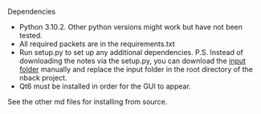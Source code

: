 Dependencies
- Python 3.10.2. Other python versions might work but have not been tested.
- All required packets are in the requirements.txt
- Run setup.py to set up any additional dependencies. P.S. Instead of downloading the notes via the setup.py, you can download the [input folder](https://drive.google.com/drive/folders/1dyTLTZEUYfk57huIfTOyHlUBbYFb62Tn?usp=share_link) manually and replace the input folder in the root directory of the nback project.
- Qt6 must be installed in order for the GUI to appear.

See the other md files for installing from source.
